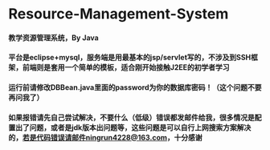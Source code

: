 # Resource-Management-System
#### 教学资源管理系统，By Java
#### 平台是eclipse+mysql，服务端是用最基本的jsp/servlet写的，不涉及到SSH框架，前端则是套用一个简单的模板，适合刚开始接触J2EE的初学者学习
#### 运行前请修改DBBean.java里面的password为你的数据库密码！（这个问题不要再问我了）
#### 如果报错请先自己尝试解决，不要什么（低级）错误都发邮件给我，很多情况是配置出了问题，或者是jdk版本出问题等，这些问题是可以自行上网搜索方案解决的，若是代码错误请邮件ningrun4228@163.com，十分感谢
